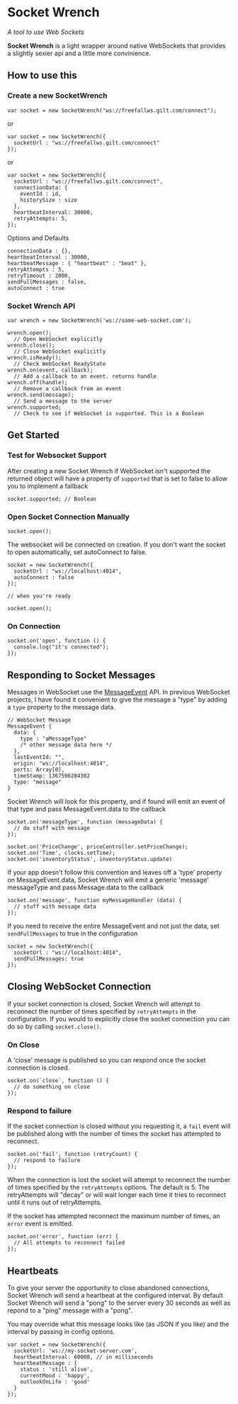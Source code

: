# Socket Wrench

*A tool to use Web Sockets*

**Socket Wrench** is a light wrapper around native WebSockets that provides a slightly sexier api and a little more convinience.

## How to use this

### Create a new SocketWrench

    var socket = new SocketWrench("ws://freefallws.gilt.com/connect");

or

    var socket = new SocketWrench({
      socketUrl : "ws://freefallws.gilt.com/connect"
    });

or

    var socket = new SocketWrench({
      socketUrl : "ws://freefallws.gilt.com/connect",
      connectionData: {
        eventId : id,
        historySize : size
      },
      heartbeatInterval: 30000,
      retryAttempts: 5,
    });


Options and Defaults

    connectionData : {},
    heartbeatInterval : 30000,
    heartbeatMessage : { "heartbeat" : "beat" },
    retryAttempts : 5,
    retryTimeout : 2000,
    sendFullMessages : false,
    autoConnect : true

### Socket Wrench API

    var wrench = new SocketWrench('ws://some-web-socket.com');

    wrench.open();
      // Open WebSocket explicitly
    wrench.close();
      // Close WebSocket explicitly
    wrench.isReady();
      // Check WebSocket ReadyState
    wrench.on(event, callback);
      // Add a callback to an event. returns handle
    wrench.off(handle);
      // Remove a callback from an event
    wrench.send(message);
      // Send a message to the server
    wrench.supported;
      // Check to see if WebSocket is supported. This is a Boolean

## Get Started

### Test for Websocket Support

After creating a new Socket Wrench if WebSocket isn't supported the returned object will have a property of `supported` that is set to false to allow you to implement a fallback

    socket.supported; // Boolean

### Open Socket Connection Manually

    socket.open();

The websocket will be connected on creation. If you don't want the socket to open automatically, set autoConnect to false.

    socket = new SocketWrench({
      socketUrl : "ws://localhost:4014",
      autoConnect : false
    });

    // when you're ready

    socket.open();

### On Connection

    socket.on('open', function () {
      console.log("it's connected");
    });

## Responding to Socket Messages

Messages in WebSocket use the [MessageEvent](http://www.w3.org/TR/2008/WD-html5-20080610/comms.html#messageevent) API. In previous WebSocket projects, I have found it convenient to give the message a "type" by adding a `type` property to the message data.

    // WebSocket Message
    MessageEvent {
      data: {
        type : "aMessageType"
        /* other message data here */
      },
      lastEventId: "",
      origin: "ws://localhost:4014",
      ports: Array[0],
      timeStamp: 1367596284302
      type: "message"
    }

Socket Wrench will look for this property, and if found will emit an event of that type and pass MessageEvent.data to the callback

    socket.on('messageType', function (messageData) {
      // do stuff with message
    });

    socket.on('PriceChange', priceController.setPriceChange);
    socket.on('Time', clocks.setTime);
    socket.on('inventoryStatus', inventoryStatus.update)

If your app doesn't follow this convention and leaves off
a 'type' property on MessageEvent.data, Socket Wrench will emit
a generic 'message' messageType and pass Message.data to the callback

    socket.on('message', function myMessageHandler (data) {
      // stuff with message data
    });

If you need to receive the entire MessageEvent and not just the data, set `sendFullMessages` to true in the configuration

    socket = new SocketWrench({
      socketUrl : "ws://localhost:4014",
      sendFullMessages: true
    });

## Closing WebSocket Connection

If your socket connection is closed, Socket Wrench will attempt to reconnect the number of times specified by `retryAttempts` in the configuration. If you would to explicitly close the socket connection you can do so by calling `socket.close()`.

### On Close

A 'close' message is published so you can respond once the socket
connection is closed.

    socket.on(`close`, function () {
      // do something on close
    });

### Respond to failure

If the socket connection is closed without you requesting it, a `fail`
event will be published along with the number of times the socket has
attempted to reconnect.

    socket.on('fail', function (retryCount) {
      // respond to failure
    });

When the connection is lost the socket will attempt to reconnect the
number of times specified by the `retryAttempts` options. The default is 5. The retryAttempts will "decay" or will wait longer each time it tries to reconnect until it runs out of retryAttempts.

If the socket has attempted reconnect the maximum number of times, an
`error` event is emitted.

    socket.on('error', function (err) {
      // All attempts to reconnect failed
    });

## Heartbeats

To give your server the opportunity to close abandoned connections, Socket Wrench will send a heartbeat at the configured interval. By default Socket Wrench will send a "pong" to the server every 30 seconds as well as repond to a "ping" message with a "pong".

You may override what this message looks like (as JSON if you like) and the interval by passing in config options.

    var socket = new SocketWrench({
      socketUrl: 'ws://my-socket-server.com',
      heartbeatInterval: 60000, // in milliseconds
      heartbeatMessage : {
        status : 'still alive',
        currentMood : 'happy',
        outlookOnLife : 'good'
      }
    });